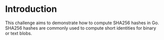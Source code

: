 # Introduction

This challenge aims to demonstrate how to compute SHA256 hashes in Go. SHA256 hashes are commonly used to compute short identities for binary or text blobs.
